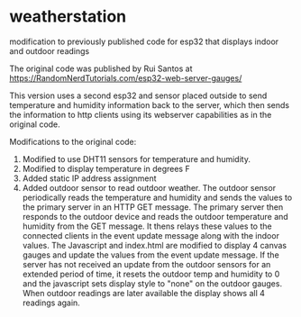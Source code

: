 # weatherstation
modification to previously published code for esp32 that displays indoor and outdoor readings

The original code was published by Rui Santos at 
https://RandomNerdTutorials.com/esp32-web-server-gauges/

This version uses a second esp32 and sensor placed outside to send temperature and humidity information back to the server, which then sends the information to http clients 
using its webserver capabilities as in the original code.
  

Modifications to the original code:
1.  Modified to use DHT11 sensors for temperature and humidity.
2.  Modified to display temperature in degrees F 
3.  Added static IP address assignment
4. Added outdoor sensor to read outdoor weather.  The outdoor sensor periodically reads the temperature and humidity and sends the values to the primary server in an HTTP GET   message.  The primary server then responds to the outdoor device and reads the outdoor temperature and humidity from the GET message.  It thens relays these values to the connected clients in the event update  message along with the indoor values.  The Javascript and index.html are modified to display 4 canvas gauges and update the values from the event update message.  If the server has not received an update from the outdoor sensors for an extended period of time, it resets the outdoor temp and humidity to 0 and the javascript sets display style to "none" on the outdoor gauges.  When outdoor readings are later available the display shows all 4 readings again.

 

  
